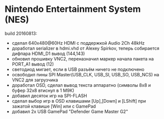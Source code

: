 # Nintendo Entertainment System (NES)
build 20160813:
- сделал 640x480@60Hz HDMI с поддержкой Audio 2Ch 48kHz
- доработал serializer в hdmi.vhd от Alexey Spirkov, теперь собирается дифпара HDMI_D1 вывод (144,143) 
- обновил прошивку VNC2, переназначил маркер начала пакета на PORT_A1 вывод (12)
- светодиод мигает, если в USB разъём ничего не подключено
- освободил пины SPI Master(USB_CLK, USB_SI, USB_SO, USB_NCS) на VNC2 для загрузчика
- доработал OSD, сделал вывод текста аппаратно (символы 8х8 и буфер 32х8 втиснул в 1 М9К)
- добавил десяток игр на SPI-FLASH
- сделал выбор игр в OSD клавишами [Up],[Down] и [LShift] при зажатой клавише [Win] или с GamePad
- добавил 2x USB GamePad "Defender Game Master G2"